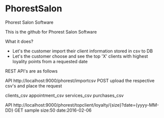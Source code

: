 # PhorestSalon
Phorest Salon Software

This is the github for Phorest Salon Software

What it does?
- Let's the customer import their client information stored in csv to DB
- Let's the customer choose and see the top 'X' clients with highest loyality points from a requested date

REST API's are as follows

API 
http://localhost:9000/phorest/importcsv  POST
upload the respective csv's and place the request

clients_csv
appointment_csv
services_csv
purchases_csv

API
http://localhost:9000/phorest/topclient/loyalty/{size}?date={yyyy-MM-DD}  GET
sample 
size:50
date:2016-02-06
